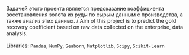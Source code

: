 Задачей этого проекта является предсказание коэффициента восстановления золота из руды по сырым данным с производства, а также анализ этих данных. / Aim of this project is to predict the gold recovery coefficient based on raw data collected on the enterprise, data analysis.
<br></br>
Libraries: `Pandas`, `NumPy`, `Seaborn`, `Matplotlib`, `Scipy`, `Scikit-Learn`
